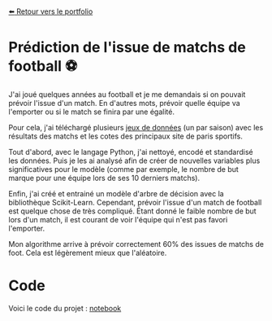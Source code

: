 [:arrow_left: Retour vers le portfolio](https://github.com/ThibaultLanthiez/Portfolio)

# Prédiction de l'issue de matchs de football :soccer:

J'ai joué quelques années au football et je me demandais si on pouvait prévoir l'issue d'un match. En d'autres mots, prévoir quelle équipe va l'emporter ou si le match se finira par une égalité. 

Pour cela, j'ai téléchargé plusieurs [jeux de données](http://www.football-data.co.uk/data.php) (un par saison) avec les résultats des matchs et les cotes des principaux site de paris sportifs.

Tout d'abord, avec le langage Python, j'ai nettoyé, encodé et standardisé les données. Puis je les ai analysé afin de créer de nouvelles variables plus significatives pour le modèle (comme par exemple, le nombre de but marque pour une équipe lors de ses 10 derniers matchs).

Enfin, j'ai créé et entrainé un modèle d'arbre de décision avec la bibliothèque Scikit-Learn. Cependant, prévoir l'issue d'un match de football est quelque chose de très compliqué. Étant donné le faible nombre de but lors d'un match, il est courant de voir l'équipe qui n'est pas favori l'emporter.

Mon algorithme arrive à prévoir correctement 60% des issues de matchs de foot. Cela est légèrement mieux que l'aléatoire.

# Code

Voici le code du projet : [notebook](https://github.com/ThibaultLanthiez/Prediction-issue-matchs-foot/blob/main/Projet_1_Classification_Odds_Football_leagues.ipynb)
